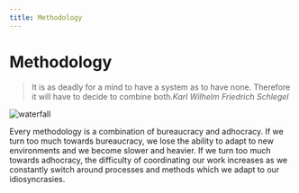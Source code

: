 ```yaml
---
title: Methodology
---
```

# Methodology

> It is as deadly for a mind to have a system as to have none. Therefore it will have to decide to combine both.<cite>Karl Wilhelm Friedrich Schlegel</cite>

![waterfall](/images/waterfall.svg)

Every methodology is a combination of bureaucracy and adhocracy. If we turn too much towards bureaucracy, we lose the ability to adapt to new environments and we become slower and heavier. If we turn too much towards adhocracy, the difficulty of coordinating our work increases as we constantly switch around processes and methods which we adapt to our idiosyncrasies.
